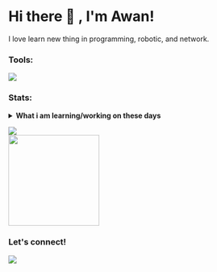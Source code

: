 # Hi there 👋 , I'm Awan!
I love learn new thing in programming, robotic, and network.  

### Tools:
<p>
    <img src="https://img.shields.io/badge/Text%20Editor-Visual%20Studio%20Code-blue?&logo=visual%20studio%20code&logoColor=blue" />
</p>

### Stats:
<details>
 <summary><strong>What i am learning/working on these days</strong></summary>
    - 🔭 I’m currently learn in University Mulawarman </br>
    - 👾 Play games to pass the time.</br>
</details>
<p>
    <img src="https://github-readme-stats.vercel.app/api?username=awansetyawan&hide=contribs,prs&show_icons=true&hide_border=true&title_color=000" />
    <br>
    <img src="https://github-readme-stats.vercel.app/api/top-langs/?username=awansetyawan&layout=compact" height=180 />
</p>

### Let's connect!
<p>
    <a href="https://www.instagram.com/awanxx_/"><img src="https://www.google.com/url?sa=i&url=https%3A%2F%2Fsimilarpng.com%2Finstagram-logo-modern-paint-splash-social-media-png%2F&psig=AOvVaw2rUZKcvAVv7sCirlkNSup9&ust=1679384949892000&source=images&cd=vfe&ved=0CBAQjRxqFwoTCLDC1M2C6v0CFQAAAAAdAAAAABAE" /></a>
</p>
